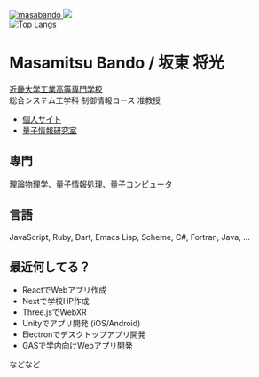 [ ![masabando](https://komarev.com/ghpvc/?username=masabando)
](https://github.com/masabando/masabando/)
[![](https://img.shields.io/github/followers/masabando?label=follow&logo=github&style=flat)
](https://github.com/masabando)  
[![Top Langs](https://github-readme-stats.vercel.app/api/top-langs/?username=masabando&layout=compact)](https://github.com/anuraghazra/github-readme-stats)


# Masamitsu Bando / 坂東 将光

[近畿大学工業高等専門学校](https://www.ktc.ac.jp)<br>
総合システム工学科 制御情報コース 准教授

- [個人サイト](https://alice.helixcode.net/~bando/)
- [量子情報研究室](https://alice.helixcode.net/~bando/Lab/)

## 専門
理論物理学、量子情報処理、量子コンピュータ


## 言語
JavaScript, Ruby, Dart, 
Emacs Lisp, Scheme, C#, Fortran, Java, ...

## 最近何してる？
- ReactでWebアプリ作成
- Nextで学校HP作成
- Three.jsでWebXR
- Unityでアプリ開発 (iOS/Android)
- Electronでデスクトップアプリ開発
- GASで学内向けWebアプリ開発

などなど

